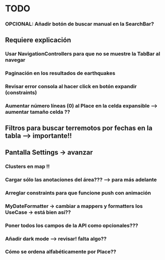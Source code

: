 
# TODO

### OPCIONAL: Añadir botón de buscar manual en la SearchBar?

## Requiere explicación
### Usar NavigationControllers para que no se muestre la TabBar al navegar
### Paginación en los resultados de earthquakes

### Revisar error consola al hacer click en botón expandir (constraints)
### Aumentar número líneas (0) al Place en la celda expansible --> aumentar tamaño celda ??

## Filtros para buscar terremotos por fechas en la tabla --> importante!!
## Pantalla Settings -> avanzar
### Clusters en map !!
### Cargar sólo las anotaciones del área??? --> para más adelante

### Arreglar constraints para que funcione push con animación
### MyDateFormatter -> cambiar a mappers y formatters los UseCase -> está bien así??

### Poner todos los campos de la API como opcionales???
### Añadir dark mode --> revisar! falta algo??
### Cómo se ordena alfabéticamente por Place??
